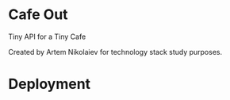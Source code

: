 # Cafe Out

Tiny API for a Tiny Cafe

<!-- App created using React.js | Redux | Stripe | Node.js | Express | MongoDB | Mongoose. -->

Created by Artem Nikolaiev for technology stack study purposes.

# Deployment
